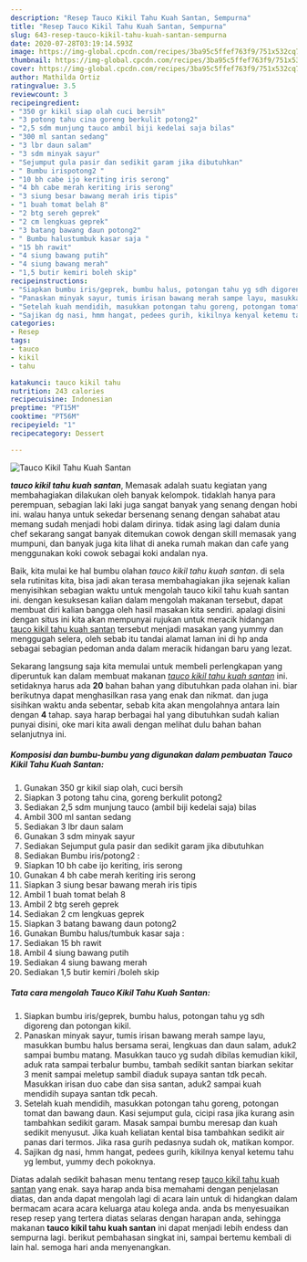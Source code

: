 ```yaml
---
description: "Resep Tauco Kikil Tahu Kuah Santan, Sempurna"
title: "Resep Tauco Kikil Tahu Kuah Santan, Sempurna"
slug: 643-resep-tauco-kikil-tahu-kuah-santan-sempurna
date: 2020-07-28T03:19:14.593Z
image: https://img-global.cpcdn.com/recipes/3ba95c5ffef763f9/751x532cq70/tauco-kikil-tahu-kuah-santan-foto-resep-utama.jpg
thumbnail: https://img-global.cpcdn.com/recipes/3ba95c5ffef763f9/751x532cq70/tauco-kikil-tahu-kuah-santan-foto-resep-utama.jpg
cover: https://img-global.cpcdn.com/recipes/3ba95c5ffef763f9/751x532cq70/tauco-kikil-tahu-kuah-santan-foto-resep-utama.jpg
author: Mathilda Ortiz
ratingvalue: 3.5
reviewcount: 3
recipeingredient:
- "350 gr kikil siap olah cuci bersih"
- "3 potong tahu cina goreng berkulit potong2"
- "2,5 sdm munjung tauco ambil biji kedelai saja bilas"
- "300 ml santan sedang"
- "3 lbr daun salam"
- "3 sdm minyak sayur"
- "Sejumput gula pasir dan sedikit garam jika dibutuhkan"
- " Bumbu irispotong2 "
- "10 bh cabe ijo keriting iris serong"
- "4 bh cabe merah keriting iris serong"
- "3 siung besar bawang merah iris tipis"
- "1 buah tomat belah 8"
- "2 btg sereh geprek"
- "2 cm lengkuas geprek"
- "3 batang bawang daun potong2"
- " Bumbu halustumbuk kasar saja "
- "15 bh rawit"
- "4 siung bawang putih"
- "4 siung bawang merah"
- "1,5 butir kemiri boleh skip"
recipeinstructions:
- "Siapkan bumbu iris/geprek, bumbu halus, potongan tahu yg sdh digoreng dan potongan kikil."
- "Panaskan minyak sayur, tumis irisan bawang merah sampe layu, masukkan bumbu halus bersama serai, lengkuas dan daun salam, aduk2 sampai bumbu matang. Masukkan tauco yg sudah dibilas kemudian kikil, aduk rata sampai terbalur bumbu, tambah sedikit santan biarkan sekitar 3 menit sampai meletup sambil diaduk supaya santan tdk pecah. Masukkan irisan duo cabe dan sisa santan, aduk2 sampai kuah mendidih supaya santan tdk pecah."
- "Setelah kuah mendidih, masukkan potongan tahu goreng, potongan tomat dan bawang daun. Kasi sejumput gula, cicipi rasa jika kurang asin tambahkan sedikit garam. Masak sampai bumbu meresap dan kuah sedikit menyusut. Jika kuah keliatan kental bisa tambahkan sedikit air panas dari termos. Jika rasa gurih pedasnya sudah ok, matikan kompor."
- "Sajikan dg nasi, hmm hangat, pedees gurih, kikilnya kenyal ketemu tahu yg lembut, yummy dech pokoknya."
categories:
- Resep
tags:
- tauco
- kikil
- tahu

katakunci: tauco kikil tahu 
nutrition: 243 calories
recipecuisine: Indonesian
preptime: "PT15M"
cooktime: "PT56M"
recipeyield: "1"
recipecategory: Dessert

---
```



![Tauco Kikil Tahu Kuah Santan](https://img-global.cpcdn.com/recipes/3ba95c5ffef763f9/751x532cq70/tauco-kikil-tahu-kuah-santan-foto-resep-utama.jpg)

<b><i>tauco kikil tahu kuah santan</i></b>, Memasak adalah suatu kegiatan yang membahagiakan dilakukan oleh banyak kelompok. tidaklah hanya para perempuan, sebagian laki laki juga sangat banyak yang senang dengan hobi ini. walau hanya untuk sekedar bersenang senang dengan sahabat atau memang sudah menjadi hobi dalam dirinya. tidak asing lagi dalam dunia chef sekarang sangat banyak ditemukan cowok dengan skill memasak yang mumpuni, dan banyak juga kita lihat di aneka rumah makan dan cafe yang menggunakan koki cowok sebagai koki andalan nya.



Baik, kita mulai ke hal bumbu olahan <i>tauco kikil tahu kuah santan</i>. di sela sela rutinitas kita, bisa jadi akan terasa membahagiakan jika sejenak kalian menyisihkan sebagian waktu untuk mengolah tauco kikil tahu kuah santan ini. dengan kesuksesan kalian dalam mengolah makanan tersebut, dapat membuat diri kalian bangga oleh hasil masakan kita sendiri. apalagi disini dengan situs ini kita akan mempunyai rujukan untuk meracik hidangan <u>tauco kikil tahu kuah santan</u> tersebut menjadi masakan yang yummy dan menggugah selera, oleh sebab itu tandai alamat laman ini di hp anda sebagai sebagian pedoman anda dalam meracik hidangan baru yang lezat.


Sekarang langsung saja kita memulai untuk membeli perlengkapan yang diperuntuk kan dalam membuat makanan <u><i>tauco kikil tahu kuah santan</i></u> ini. setidaknya harus ada <b>20</b> bahan bahan yang dibutuhkan pada olahan ini. biar berikutnya dapat menghasilkan rasa yang enak dan nikmat. dan juga sisihkan waktu anda sebentar, sebab kita akan mengolahnya antara lain dengan <b>4</b> tahap. saya harap berbagai hal yang dibutuhkan sudah kalian punyai disini, oke mari kita awali dengan melihat dulu bahan bahan selanjutnya ini.

<!--inarticleads1-->

##### Komposisi dan bumbu-bumbu yang digunakan dalam pembuatan Tauco Kikil Tahu Kuah Santan:

1. Gunakan 350 gr kikil siap olah, cuci bersih
1. Siapkan 3 potong tahu cina, goreng berkulit potong2
1. Sediakan 2,5 sdm munjung tauco (ambil biji kedelai saja) bilas
1. Ambil 300 ml santan sedang
1. Sediakan 3 lbr daun salam
1. Gunakan 3 sdm minyak sayur
1. Sediakan Sejumput gula pasir dan sedikit garam jika dibutuhkan
1. Sediakan  Bumbu iris/potong2 :
1. Siapkan 10 bh cabe ijo keriting, iris serong
1. Gunakan 4 bh cabe merah keriting iris serong
1. Siapkan 3 siung besar bawang merah iris tipis
1. Ambil 1 buah tomat belah 8
1. Ambil 2 btg sereh geprek
1. Sediakan 2 cm lengkuas geprek
1. Siapkan 3 batang bawang daun potong2
1. Gunakan  Bumbu halus/tumbuk kasar saja :
1. Sediakan 15 bh rawit
1. Ambil 4 siung bawang putih
1. Sediakan 4 siung bawang merah
1. Sediakan 1,5 butir kemiri /boleh skip




<!--inarticleads2-->

##### Tata cara mengolah Tauco Kikil Tahu Kuah Santan:

1. Siapkan bumbu iris/geprek, bumbu halus, potongan tahu yg sdh digoreng dan potongan kikil.
1. Panaskan minyak sayur, tumis irisan bawang merah sampe layu, masukkan bumbu halus bersama serai, lengkuas dan daun salam, aduk2 sampai bumbu matang. Masukkan tauco yg sudah dibilas kemudian kikil, aduk rata sampai terbalur bumbu, tambah sedikit santan biarkan sekitar 3 menit sampai meletup sambil diaduk supaya santan tdk pecah. Masukkan irisan duo cabe dan sisa santan, aduk2 sampai kuah mendidih supaya santan tdk pecah.
1. Setelah kuah mendidih, masukkan potongan tahu goreng, potongan tomat dan bawang daun. Kasi sejumput gula, cicipi rasa jika kurang asin tambahkan sedikit garam. Masak sampai bumbu meresap dan kuah sedikit menyusut. Jika kuah keliatan kental bisa tambahkan sedikit air panas dari termos. Jika rasa gurih pedasnya sudah ok, matikan kompor.
1. Sajikan dg nasi, hmm hangat, pedees gurih, kikilnya kenyal ketemu tahu yg lembut, yummy dech pokoknya.




Diatas adalah sedikit bahasan menu tentang resep <u>tauco kikil tahu kuah santan</u> yang enak. saya harap anda bisa memahami dengan penjelasan diatas, dan anda dapat mengolah lagi di acara lain untuk di hidangkan dalam bermacam acara acara keluarga atau kolega anda. anda bs menyesuaikan resep resep yang tertera diatas selaras dengan harapan anda, sehingga makanan <b>tauco kikil tahu kuah santan</b> ini dapat menjadi lebih endess dan sempurna lagi. berikut pembahasan singkat ini, sampai bertemu kembali di lain hal. semoga hari anda menyenangkan.
